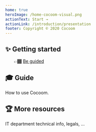 ```yaml
---
home: true
heroImage: /home-cocoom-visual.png
actionText: Start →
actionLink: /introduction/presentation
footer: Copyright © 2020 Cocoom
---
```


<div class="features">
  <div class="feature">
    <h2>✨ Getting started</h2>
    <p style="margin-left: 2em;">👉🏾 <a href="/getting-started/"> Be guided</a></p>
  </div>
  <div class="feature">
    <h2>🎓 Guide</h2>
    <p>How to use Cocoom.</p>
  </div>
  <div class="feature">
    <h2>🏆 More resources</h2>
    <p>IT department technical info, legals, ...</p>
  </div>
</div>

